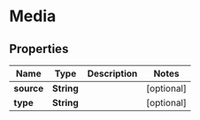 
# Media

## Properties
Name | Type | Description | Notes
------------ | ------------- | ------------- | -------------
**source** | **String** |  |  [optional]
**type** | **String** |  |  [optional]



